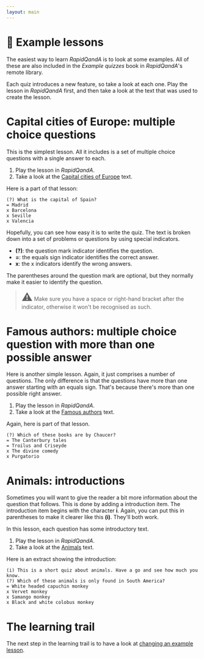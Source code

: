 ```yaml
---
layout: main
---
```


# 📄 Example lessons

The easiest way to learn _RapidQandA_ is to look at some examples. All of
these are also included in the _Example quizzes_ book in _RapidQandA_'s remote
library.

Each quiz introduces a new feature, so take a look at each one. Play
the lesson in _RapidQandA_ first, and then take a look at the text that was used
to create the lesson.

# Capital cities of Europe: multiple choice questions

This is the simplest lesson. All it includes is a set of multiple choice questions
with a single answer to each.

1. Play the lesson in _RapidQandA_.
1. Take a look at the [Capital cities of Europe](examples/capital_cities_of_Europe.txt) text.

Here is a part of that lesson:

```
(?) What is the capital of Spain?
= Madrid
x Barcelona
x Seville
x Valencia
```

Hopefully, you can see how easy it is to write the quiz. The text is broken down
into a set of problems or questions by using special indicators.

- **(?)**: the question mark indicator identifies the question.
- **=**: the equals sign indicator identifies the correct answer.
- **x**: the x indicators identify the wrong answers.

The parentheses around the question mark are optional, but they normally make it
easier to identify the question.

> <span style="font-size:2em;">⚠️</span> Make sure you have a space or right-hand bracket after the indicator, otherwise it won't be recognised as such.

# Famous authors: multiple choice question with more than one possible answer

Here is another simple lesson. Again, it just comprises a number of questions.
The only difference is that the questions have more than one answer starting with an
equals sign. That's because there's more than one possible right answer.

1. Play the lesson in _RapidQandA_.
1. Take a look at the [Famous authors](examples/famous_authors.txt) text.

Again, here is part of that lesson.

```
(?) Which of these books are by Chaucer?
= The Canterbury tales
= Troilus and Criseyde
x The divine comedy
x Purgatorio
```

# Animals: introductions

Sometimes you will want to give the reader a bit more information about the
question that follows. This is done by adding a introduction item. The introduction
item begins with the character **i**. Again, you can put this in parentheses to make it clearer
like this **(i)**. They'll both work.

In this lesson, each question has some introductory text.

1. Play the lesson in _RapidQandA_.
1. Take a look at the [Animals](examples/animals.txt) text.

Here is an extract showing the introduction:

```
(i) This is a short quiz about animals. Have a go and see how much you know.
(?) Which of these animals is only found in South America?
= White headed capuchin monkey
x Vervet monkey
x Samango monkey
x Black and white colobus monkey
```

# The learning trail

The next step in the learning trail is to have a look at
[changing an example lesson](changing-an-example-lesson.md).
